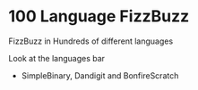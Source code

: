 # 100 Language FizzBuzz
<p class="center">FizzBuzz in Hundreds of different languages</p>

Look at the languages bar

- SimpleBinary, Dandigit and BonfireScratch
